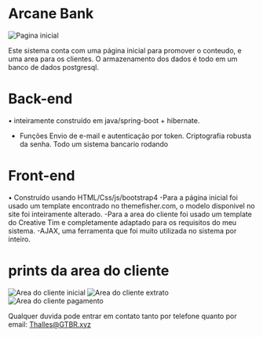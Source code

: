 # Arcane Bank

![Pagina inicial](https://i.imgur.com/R41lw4U.png)

Este sistema conta com uma página inicial para promover o conteudo, e uma area para os clientes. O armazenamento dos dados é todo em um banco de dados postgresql.

# Back-end

• inteiramente construído em java/spring-boot + hibernate.
- Funções
  Envio de e-mail e autenticação por token.
  Criptografia robusta da senha.
  Todo um sistema bancario rodando
 
# Front-end

• Construído usando HTML/Css/js/bootstrap4
 -Para a página inicial foi usado um template encontrado no themefisher.com, o modelo disponivel no site foi inteiramente alterado.
 -Para a area do cliente foi usado um template do Creative Tim e completamente adaptado para os requisitos do meu sistema.
 -AJAX, uma ferramenta que foi muito utilizada no sistema por inteiro.
 
 
# prints da area do cliente
 
![Area do cliente inicial](https://i.imgur.com/zIesAlo.png)
![Area do cliente extrato](https://i.imgur.com/VnC0o4I.png)
![Area do cliente pagamento](https://i.imgur.com/v0VPw8M.png)
 
Qualquer duvida pode entrar em contato tanto por telefone quanto por email: Thalles@GTBR.xyz

